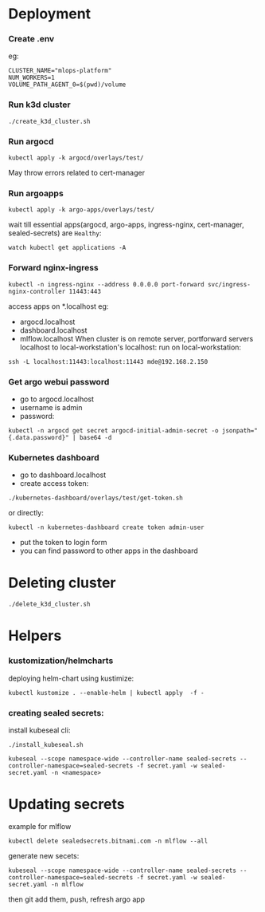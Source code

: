 # Deployment
### Create .env
eg:
```
CLUSTER_NAME="mlops-platform"
NUM_WORKERS=1
VOLUME_PATH_AGENT_0=$(pwd)/volume
```
### Run k3d cluster

```
./create_k3d_cluster.sh
```
### Run argocd
```
kubectl apply -k argocd/overlays/test/
```
May throw errors related to cert-manager

### Run argoapps
```
kubectl apply -k argo-apps/overlays/test/
```
wait till essential apps(argocd, argo-apps, ingress-nginx, cert-manager, sealed-secrets) are `Healthy`:
```
watch kubectl get applications -A
```

### Forward nginx-ingress
```
kubectl -n ingress-nginx --address 0.0.0.0 port-forward svc/ingress-nginx-controller 11443:443
```
access apps on *.localhost eg:
- argocd.localhost
- dashboard.localhost
- mlflow.localhost
When cluster is on remote server, portforward servers localhost to local-workstation's localhost:
run on local-workstation:
```
ssh -L localhost:11443:localhost:11443 mde@192.168.2.150
```

### Get argo webui password
- go to argocd.localhost
- username is admin
- password:
```
kubectl -n argocd get secret argocd-initial-admin-secret -o jsonpath="{.data.password}" | base64 -d
```

### Kubernetes dashboard
- go to dashboard.localhost
- create access token:
```
./kubernetes-dashboard/overlays/test/get-token.sh 
```
or directly:
```
kubectl -n kubernetes-dashboard create token admin-user
```
- put the token to login form
- you can find password to other apps in the dashboard

# Deleting cluster
```
./delete_k3d_cluster.sh
```
# Helpers

### kustomization/helmcharts
deploying helm-chart using kustimize:
```
kubectl kustomize . --enable-helm | kubectl apply  -f -
```
### creating sealed secrets:
install kubeseal cli:
```
./install_kubeseal.sh
```
```
kubeseal --scope namespace-wide --controller-name sealed-secrets --controller-namespace=sealed-secrets -f secret.yaml -w sealed-secret.yaml -n <namespace>
```

# Updating secrets
example for mlflow
```
kubectl delete sealedsecrets.bitnami.com -n mlflow --all
```
generate new secets:
```
kubeseal --scope namespace-wide --controller-name sealed-secrets --controller-namespace=sealed-secrets -f secret.yaml -w sealed-secret.yaml -n mlflow
```
then git add them, push, refresh argo app
